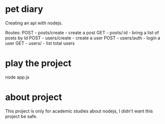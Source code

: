 # pet diary
Creating an api with nodejs.


Routes:
POST - posts/create - create a post 
GET - posts/:id - bring a list of posts by Id
POST - users/create - create a user
POST - users/auth - login a user
GET - users/ - list total users

# play the project
node app.js

# about project
This project is only for academic studies about nodejs, I didn't want this project be safe. 
